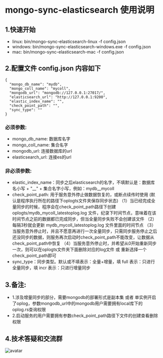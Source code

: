# mongo-sync-elasticsearch 使用说明


## 1.快速开始
* linux: bin/mongo-sync-elasticsearch-linux -f config.json
* windows: bin/mongo-sync-elasticsearch-windows.exe -f config.json
* mac: bin/mongo-sync-elasticsearch-mac -f config.json

## 2.配置文件 config.json 内容如下
```
{
  "mongo_db_name": "mydb",
  "mongo_coll_name": "mycoll",
  "mongodb_url": "mongodb://127.0.0.1:27017/",
  "elasticsearch_url": "http://127.0.0.1:9200",
  "elastic_index_name": "",
  "check_point_path": "",
  "sync_type": ""
}

```

### 必须参数:
* mongo_db_name: 数据库名字
* mongo_coll_name: 集合名字
* mongodb_url: 连接数据库的url
* elasticsearch_url: 连接es的url

### 非必须参数:
* elastic_index_name：同步之后elasticsearch的名字，不填默认是：数据库名小写 + "__" + 集合名字小写，例如：mydb__mycoll
* check_point_path: 用于服务意外停止做数据恢复的，或断点续传时使用 (默认是程序执行所在的路径下oplogts文件夹保存同步状态)
（1）当已经完成全量同步的时候，程序会在check_point_path路径下创建 oplogts/mydb_mycoll_latestoplog.log 文件，纪录下时间节点，意味着在该时间节点之前的数据都已完成同步，但当全量同步失败不会创建该文件 
（2）每隔3秒就会更新 mydb_mycoll_latestoplog.log 文件里面的时间节点 
（3）当服务意外停止时，并且不愿意再进行一次全量同步，只需同步服务停止之后还没同步的数据，则服务再次启动时check_point_path不能改变，让数据从check_point_path中恢复 
（4）当服务意外停止时，并希望从0开始重新同步一次，则可以在oplogts文件夹下面删除对应的log文件 或 重新选择一个check_point_path即可
* sync_type：同步类型。默认或不填表示：全量+增量，填 full 表示：只进行全量同步，填 incr 表示：只进行增量同步 


## 3.备注:
* 1.涉及增量同步的部分，需要mongodb的部署形式是副本集 或者 单实例开启了oplog，参数mongodb_url中的mongodb用户需要拥有local库下的oplog.rs查询权限
* 2.启动服务的用户需要拥有参数check_point_path路径下文件的创建查看删除权限

## 4.技术答疑和交流群
![avatar](pic/qq群.jpg)